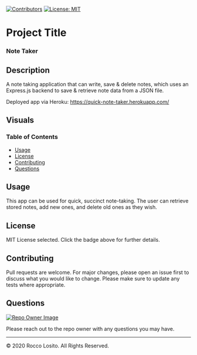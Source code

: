 [![Contributors](https://img.shields.io/github/contributors/roccolosito/employee-template-engine)](https://github.com/roccolosito/employee-template-engine/graphs/contributors)
[![License: MIT](https://img.shields.io/badge/License-MIT-yellow.svg)](https://opensource.org/licenses/MIT)

# Project Title 
### **Note Taker**

## Description
A note taking application that can write, save & delete notes, which uses an Express.js backend to save & retrieve note data from a JSON file.

Deployed app via Heroku: https://quick-note-taker.herokuapp.com/

## Visuals


### Table of Contents
* [Usage](#Usage)
* [License](#License)
* [Contributing](#Contributing)
* [Questions](#Questions)

## Usage
This app can be used for quick, succinct note-taking. The user can retrieve stored notes, add new ones, and delete old ones as they wish.

## License
MIT License selected. Click the badge above for further details.

## Contributing
Pull requests are welcome. For major changes, please open an issue first to discuss what you would like to change. Please make sure to update any tests where appropriate.

## Questions
[![Repo Owner Image](https://avatars.githubusercontent.com/roccolosito?s=100)](")

Please reach out to the repo owner with any questions you may have.

- - -
© 2020 Rocco Losito. All Rights Reserved.